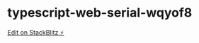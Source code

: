 # typescript-web-serial-wqyof8

[Edit on StackBlitz ⚡️](https://stackblitz.com/edit/typescript-web-serial-wqyof8)
